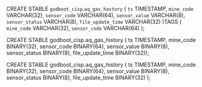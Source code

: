 
CREATE STABLE `godboot_cisp`.`aq_gas_hastory` (
`ts` TIMESTAMP,
`mine_code` VARCHAR(32),
`sensor_code` VARCHAR(64),
`sensor_value` VARCHAR(8),
`sensor_status` VARCHAR(8),
`file_update_time` VARCHAR(32)
)TAGS (
	`mine_code` VARCHAR(32),
	`sensor_code` VARCHAR(64)
);

CREATE STABLE godboot_cisp.aq_gas_history ( 
	ts TIMESTAMP, 
	mine_code BINARY(32), 
	sensor_code BINARY(64), 
	sensor_value BINARY(8), 
	sensor_status BINARY(8), 
	file_update_time BINARY(32));

CREATE STABLE godboot_cisp.aq_gas_history ( 
    ts TIMESTAMP, 
    mine_code BINARY(32), 
    sensor_code BINARY(64), 
    sensor_value BINARY(8), 
    sensor_status BINARY(8), 
    file_update_time BINARY(32)
);